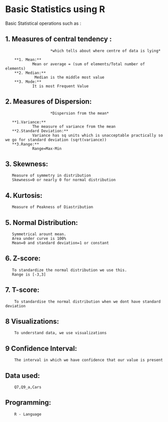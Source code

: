 # Basic Statistics using R

Basic Statistical operations such as :

## 1. Measures of central tendency : 

                        *which tells about where centre of data is lying*

        **1. Mean:**  
                Mean or average = (sum of elements/Total number of elements) 
        **2. Median:**
                 Median is the middle most value
        **3. Mode:**
                It is most Frequent Value

## 2. Measures of Dispersion: 

                        *Dispersion from the mean*

       **1.Variance:**
                The measure of variance from the mean
       **2.Standard Deviation:**
                Variance has sq units which is unacceptable practically so we go for standard deviation (sqrt(variance))
       **3.Range:**
                Range=Max-Min
                
## 3. Skewness:

       Measure of symmetry in distribution
       Skewness=0 or nearly 0 for normal distribution
       
## 4. Kurtosis:

       Measure of Peakness of Diastribution
       
## 5. Normal Distribution:

       Symmetrical arount mean.
       Area under curve is 100%
       Mean=0 and standard deviation=1 or constant
       
## 6. Z-score:

       To standardize the normal distribution we use this.
       Range is [-3,3]
        
## 7. T-score:

        To standardise the normal distribution when we dont have standard deviation
        
## 8 Visualizations:
        To understand data, we use visualizations
## 9 Confidence Interval:
        The interval in which we have confidence that our value is present

## Data used:

        Q7,Q9_a,Cars
        
## Programming:

        R - Language
